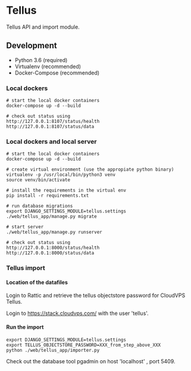 # Tellus
Tellus API and import  module.

## Development 

* Python 3.6 (required)
* Virtualenv (recommended)
* Docker-Compose (recommended)

    
### Local dockers
    # start the local docker containers
	docker-compose up -d --build
		
	# check out status using
	http://127.0.0.1:8107/status/health
	http://127.0.0.1:8107/status/data
	
### Local dockers and local server
    # start the local docker containers
	docker-compose up -d --build
	
	# create virtual environment (use the appropiate python binary)
	virtualenv -p /usr/local/bin/python3 venv
    source venv/bin/activate
    
    # install the requirements in the virtual env
    pip install -r requirements.txt
    
    # run database migrations
    export DJANGO_SETTINGS_MODULE=tellus.settings
    ./web/tellus_app/manage.py migrate
    
    # start server
    ./web/tellus_app/manage.py runserver  
   
   	# check out status using
    http://127.0.0.1:8000/status/health
    http://127.0.0.1:8000/status/data


### Tellus import
#### Location of the datafiles
Login to Rattic and retrieve the tellus objectstore password for CloudVPS Tellus.

Login to https://stack.cloudvps.com/ with the user 'tellus'.

#### Run the import

    export DJANGO_SETTINGS_MODULE=tellus.settings
    export TELLUS_OBJECTSTORE_PASSWORD=XXX_from_step_above_XXX
    python ./web/tellus_app/importer.py
    
Check out the database tool pgadmin on host 'localhost' , port 5409.

